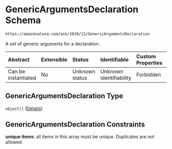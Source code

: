 # GenericArgumentsDeclaration Schema

```txt
https://amazonalexa.com/ask/2020/12/GenericArgumentsDeclaration
```

A set of generic arguments for a declaration.

| Abstract            | Extensible | Status         | Identifiable            | Custom Properties | Additional Properties | Access Restrictions | Defined In                                                                                                |
| :------------------ | :--------- | :------------- | :---------------------- | :---------------- | :-------------------- | :------------------ | :-------------------------------------------------------------------------------------------------------- |
| Can be instantiated | No         | Unknown status | Unknown identifiability | Forbidden         | Allowed               | none                | [GenericArgumentsDeclaration.json](../../schemas/GenericArgumentsDeclaration.json "open original schema") |

## GenericArgumentsDeclaration Type

`object[]` ([Details](genericargumentsdeclaration-items.md))

## GenericArgumentsDeclaration Constraints

**unique items**: all items in this array must be unique. Duplicates are not allowed.
